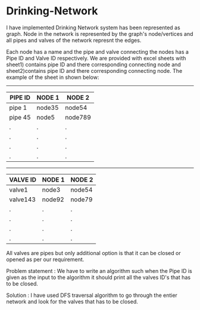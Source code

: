 # Drinking-Network


I have implemented Drinking Network system has been represented as graph. Node in the network is represented by the graph's node/vertices and all pipes and valves of the network represnt the edges.

Each node has a name and the pipe and valve connecting the nodes has a Pipe ID and Valve ID respectively. We are provided with excel sheets with sheet1) contains pipe ID and there corresponding connecting node and sheet2)contains pipe ID and there corresponding connecting node. The example of the sheet in shown below:

----------------------------------                                     
PIPE ID |   NODE 1   |  NODE 2
--------|------------|------------
pipe 1  |  node35    |  node54
pipe 45 |  node5     |  node789
  .     |    .       |    .
  .     |    .       |    .
  .     |    .       |    .
  .     |    .       |    .
  
  
-----------------------------------
VALVE ID |   NODE 1   |  NODE 2
---------|------------|------------
valve1   |  node3     |  node54
valve143 |  node92    |  node79
  .      |    .       |    .
  .      |    .       |    .
  .      |    .       |    .
  .      |    .       |    .
  
  
All valves are pipes but only additional option is that it can be closed or opened as per our requirement. 
  
Problem statement : We have to write an algorithm such when the Pipe ID is given as the input to the algorithm it should print all the valves ID's that has to be closed.

Solution : I have used DFS traversal algorithm to go through the entier network and look for the valves that has to be closed.
